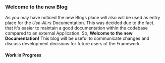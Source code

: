 ### Welcome to the new Blog

As you may have noticed the new Blogs place will also will be used as entry place for the *Use-AI.rs* Documentation. This
was decided due to the fact, that it's easier to maintain a good documentation within the codebase compared to an external
Application. So, **Welcome to the new Documentation!** This blog will be useful to communicate changes and discuss
development decisions for future users of the Framework.

#### Work in Progress
